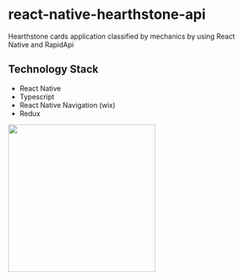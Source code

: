 # react-native-hearthstone-api
Hearthstone cards application classified by mechanics by using React Native and RapidApi

## Technology Stack

- React Native
- Typescript
- React Native Navigation (wix)
- Redux

<img src="https://github.com/kdetry/react-native-hearthstone-api/blob/master/src/assets/images/preview2.gif?raw=true" style="width: 300px;" />


